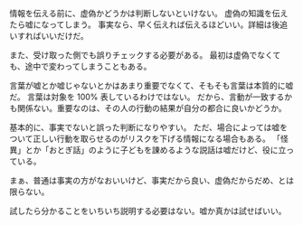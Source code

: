 情報を伝える前に、虚偽かどうかは判断しないといけない。
虚偽の知識を伝えたら嘘になってしまう。
事実なら、早く伝えれば伝えるほどいい。詳細は後追いすればいいだけだ。

また、受け取った側でも誤りチェックする必要がある。
最初は虚偽でなくても、途中で変わってしまうこともある。

言葉が嘘とか嘘じゃないとかはあまり重要でなくて、そもそも言葉は本質的に嘘だ。
言葉は対象を 100% 表しているわけではない。
だから、言動が一致するかも関係ない。重要なのは、その人の行動の結果が自分の都合に良いかどうか。

基本的に、事実でないと誤った判断になりやすい。
ただ、場合によっては嘘をついて正しい行動を取らせるのがリスクを下げる情報になる場合もある。
「怪異」とか「おとぎ話」のように子どもを諌めるような説話は嘘だけど、役に立っている。

まぁ、普通は事実の方がなおいいけど、事実だから良い、虚偽だからだめ、とは限らない。

試したら分かることをいちいち説明する必要はない。嘘か真かは試せばいい。
